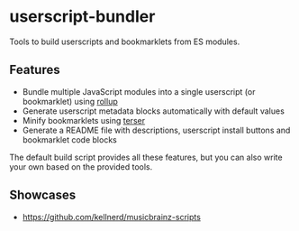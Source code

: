 # userscript-bundler

Tools to build userscripts and bookmarklets from ES modules.

## Features

- Bundle multiple JavaScript modules into a single userscript (or bookmarklet) using [rollup](https://www.rollupjs.org/)
- Generate userscript metadata blocks automatically with default values
- Minify bookmarklets using [terser](https://terser.org/)
- Generate a README file with descriptions, userscript install buttons and bookmarklet code blocks

The default build script provides all these features, but you can also write your own based on the provided tools.

## Showcases

- https://github.com/kellnerd/musicbrainz-scripts
